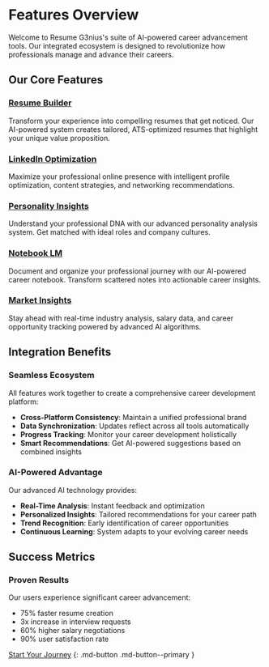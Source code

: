 # Features Overview

Welcome to Resume G3nius's suite of AI-powered career advancement tools. Our integrated ecosystem is designed to revolutionize how professionals manage and advance their careers.

## Our Core Features

### [Resume Builder](resumes.md)

Transform your experience into compelling resumes that get noticed. Our AI-powered system creates tailored, ATS-optimized resumes that highlight your unique value proposition.

### [LinkedIn Optimization](linkedin.md)

Maximize your professional online presence with intelligent profile optimization, content strategies, and networking recommendations.

### [Personality Insights](personality.md)

Understand your professional DNA with our advanced personality analysis system. Get matched with ideal roles and company cultures.

### [Notebook LM](notebook-lm.md)

Document and organize your professional journey with our AI-powered career notebook. Transform scattered notes into actionable career insights.

### [Market Insights](market-insights.md)

Stay ahead with real-time industry analysis, salary data, and career opportunity tracking powered by advanced AI algorithms.

## Integration Benefits

### Seamless Ecosystem

All features work together to create a comprehensive career development platform:

- **Cross-Platform Consistency**: Maintain a unified professional brand
- **Data Synchronization**: Updates reflect across all tools automatically
- **Progress Tracking**: Monitor your career development holistically
- **Smart Recommendations**: Get AI-powered suggestions based on combined insights

### AI-Powered Advantage

Our advanced AI technology provides:

- **Real-Time Analysis**: Instant feedback and optimization
- **Personalized Insights**: Tailored recommendations for your career path
- **Trend Recognition**: Early identification of career opportunities
- **Continuous Learning**: System adapts to your evolving career needs

## Success Metrics

### Proven Results

Our users experience significant career advancement:

- 75% faster resume creation
- 3x increase in interview requests
- 60% higher salary negotiations
- 90% user satisfaction rate

[Start Your Journey](../pricing.md) {: .md-button .md-button--primary }
